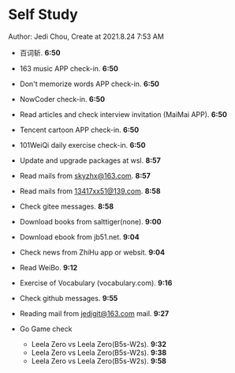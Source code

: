 # Self Study

Author: Jedi Chou, Create at 2021.8.24 7:53 AM

* 百词斩. **6:50**
* 163 music APP check-in. **6:50**
* Don't memorize words APP check-in. **6:50**
* NowCoder check-in. **6:50**
* Read articles and check interview invitation (MaiMai APP). **6:50**
* Tencent cartoon APP check-in. **6:50**
* 101WeiQi daily exercise check-in. **6:50**

* Update and upgrade packages at wsl. **8:57**
* Read mails from skyzhx@163.com. **8:57**
* Read mails from 13417xx51@139.com. **8:58**
* Check gitee messages. **8:58**
* Download books from salttiger(none). **9:00**
* Download ebook from jb51.net. **9:04**
* Check news from ZhiHu app or websit. **9:04**
* Read WeiBo. **9:12**
* Exercise of Vocabulary (vocabulary.com). **9:16**
* Check github messages. **9:55**

* Reading mail from jedigit@163.com mail. **9:27**
* Go Game check
  * Leela Zero vs Leela Zero(B5s-W2s). **9:32**
  * Leela Zero vs Leela Zero(B5s-W2s). **9:38**
  * Leela Zero vs Leela Zero(B5s-W2s). **9:58**
